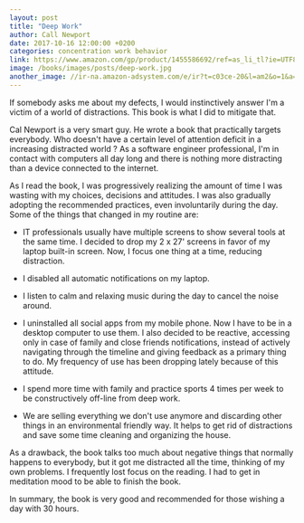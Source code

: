 ```yaml
---
layout: post
title: "Deep Work"
author: Call Newport
date: 2017-10-16 12:00:00 +0200
categories: concentration work behavior
link: https://www.amazon.com/gp/product/1455586692/ref=as_li_tl?ie=UTF8&camp=1789&creative=9325&creativeASIN=1455586692&linkCode=as2&tag=c03ce-20&linkId=e7d40c17bb1ef3f4b93753c9fb47f269
image: /books/images/posts/deep-work.jpg
another_image: //ir-na.amazon-adsystem.com/e/ir?t=c03ce-20&l=am2&o=1&a=1455586692
---
```


If somebody asks me about my defects, I would instinctively answer I'm a victim of a world of distractions. This book is what I did to mitigate that.

Cal Newport is a very smart guy. He wrote a book that practically targets everybody. Who doesn't have a certain level of attention deficit in a increasing distracted world ? As a software engineer professional, I'm in contact with computers all day long and there is nothing more distracting than a device connected to the internet.

As I read the book, I was progressively realizing the amount of time I was wasting with my choices, decisions and attitudes. I was also gradually adopting the recommended practices, even involuntarily during the day. Some of the things that changed in my routine are:

* IT professionals usually have multiple screens to show several tools at the same time. I decided to drop my 2 x 27' screens in favor of my laptop built-in screen. Now, I focus one thing at a time, reducing distraction.

* I disabled all automatic notifications on my laptop.

* I listen to calm and relaxing music during the day to cancel the noise around.

* I uninstalled all social apps from my mobile phone. Now I have to be in a desktop computer to use them. I also decided to be reactive, accessing only in case of family and close friends notifications, instead of actively navigating through the timeline and giving feedback as a primary thing to do. My frequency of use has been dropping lately because of this attitude.

* I spend more time with family and practice sports 4 times per week to be constructively off-line from deep work.

* We are selling everything we don't use anymore and discarding other things in an environmental friendly way. It helps to get rid of distractions and save some time cleaning and organizing the house.

As a drawback, the book talks too much about negative things that normally happens to everybody, but it got me distracted all the time, thinking of my own problems. I frequently lost focus on the reading. I had to get in meditation mood to be able to finish the book.

In summary, the book is very good and recommended for those wishing a day with 30 hours.
